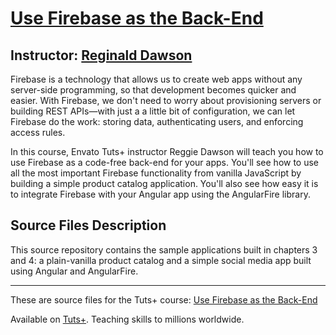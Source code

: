 # [Use Firebase as the Back-End][published url]
## Instructor: [Reginald Dawson][instructor url]


Firebase is a technology that allows us to create web apps without any server-side programming, so that development becomes quicker and easier. With Firebase, we don't need to worry about provisioning servers or building REST APIs—with just a a little bit of configuration, we can let Firebase do the work: storing data, authenticating users, and enforcing access rules.

In this course, Envato Tuts+ instructor Reggie Dawson will teach you how to use Firebase as a code-free back-end for your apps. You'll see how to use all the most important Firebase functionality from vanilla JavaScript by building a simple product catalog application. You'll also see how easy it is to integrate Firebase with your Angular app using the AngularFire library.


## Source Files Description

This source repository contains the sample applications built in chapters 3 and 4: a plain-vanilla product catalog and a simple social media app built using Angular and AngularFire.

------

These are source files for the Tuts+ course: [Use Firebase as the Back-End][published url]

Available on [Tuts+](https://tutsplus.com). Teaching skills to millions worldwide.

[published url]: https://code.tutsplus.com/courses/use-firebase-as-the-back-end
[instructor url]: https://tutsplus.com/authors/reginald-dawson
